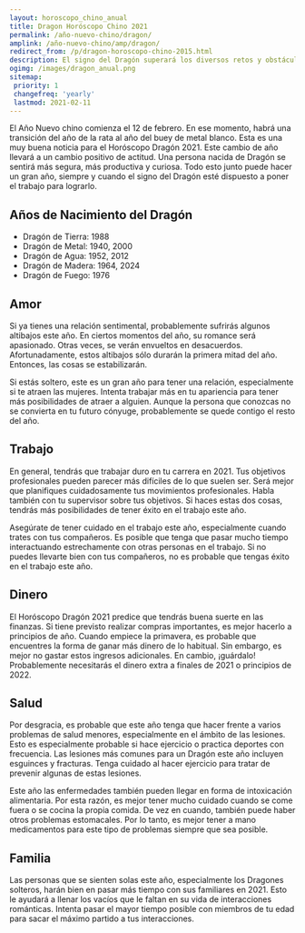```yaml
---
layout: horoscopo_chino_anual
title: Dragon Horóscopo Chino 2021
permalink: /año-nuevo-chino/dragon/
amplink: /año-nuevo-chino/amp/dragon/
redirect_from: /p/dragon-horoscopo-chino-2015.html
description: El signo del Dragón superará los diversos retos y obstáculos que se le presenten en su camino para registrar un crecimiento estable y razonable en el año 2021. Usted es lo suficientemente poderoso como para enfrentarse a sus detractores y triunfar sobre sus manipulaciones. Es importante ser meticuloso y diligente en la ejecución de los diversos proyectos que emprenda para maximizar los beneficios.
ogimg: /images/dragon_anual.png
sitemap:
 priority: 1
 changefreq: 'yearly'
 lastmod: 2021-02-11
---
```


El Año Nuevo chino comienza el 12 de febrero. En ese momento, habrá una transición del año de la rata al año del buey de metal blanco. Esta es una muy buena noticia para el Horóscopo Dragón 2021. Este cambio de año llevará a un cambio positivo de actitud. Una persona nacida de Dragón se sentirá más segura, más productiva y curiosa. Todo esto junto puede hacer un gran año, siempre y cuando el signo del Dragón esté dispuesto a poner el trabajo para lograrlo.

## Años de Nacimiento del Dragón
 - Dragón de Tierra: 1988
 - Dragón de Metal: 1940, 2000
 - Dragón de Agua: 1952, 2012
 - Dragón de Madera: 1964, 2024
 - Dragón de Fuego: 1976

## Amor
Si ya tienes una relación sentimental, probablemente sufrirás algunos altibajos este año. En ciertos momentos del año, su romance será apasionado. Otras veces, se verán envueltos en desacuerdos. Afortunadamente, estos altibajos sólo durarán la primera mitad del año. Entonces, las cosas se estabilizarán.

Si estás soltero, este es un gran año para tener una relación, especialmente si te atraen las mujeres. Intenta trabajar más en tu apariencia para tener más posibilidades de atraer a alguien. Aunque la persona que conozcas no se convierta en tu futuro cónyuge, probablemente se quede contigo el resto del año.

## Trabajo
En general, tendrás que trabajar duro en tu carrera en 2021. Tus objetivos profesionales pueden parecer más difíciles de lo que suelen ser. Será mejor que planifiques cuidadosamente tus movimientos profesionales. Habla también con tu supervisor sobre tus objetivos. Si haces estas dos cosas, tendrás más posibilidades de tener éxito en el trabajo este año.

Asegúrate de tener cuidado en el trabajo este año, especialmente cuando trates con tus compañeros. Es posible que tenga que pasar mucho tiempo interactuando estrechamente con otras personas en el trabajo. Si no puedes llevarte bien con tus compañeros, no es probable que tengas éxito en el trabajo este año.

## Dinero
El Horóscopo Dragón 2021 predice que tendrás buena suerte en las finanzas. Si tiene previsto realizar compras importantes, es mejor hacerlo a principios de año. Cuando empiece la primavera, es probable que encuentres la forma de ganar más dinero de lo habitual. Sin embargo, es mejor no gastar estos ingresos adicionales. En cambio, ¡guárdalo! Probablemente necesitarás el dinero extra a finales de 2021 o principios de 2022.

## Salud
Por desgracia, es probable que este año tenga que hacer frente a varios problemas de salud menores, especialmente en el ámbito de las lesiones. Esto es especialmente probable si hace ejercicio o practica deportes con frecuencia. Las lesiones más comunes para un Dragón este año incluyen esguinces y fracturas. Tenga cuidado al hacer ejercicio para tratar de prevenir algunas de estas lesiones.

Este año las enfermedades también pueden llegar en forma de intoxicación alimentaria. Por esta razón, es mejor tener mucho cuidado cuando se come fuera o se cocina la propia comida. De vez en cuando, también puede haber otros problemas estomacales. Por lo tanto, es mejor tener a mano medicamentos para este tipo de problemas siempre que sea posible.

## Familia
Las personas que se sienten solas este año, especialmente los Dragones solteros, harán bien en pasar más tiempo con sus familiares en 2021. Esto le ayudará a llenar los vacíos que le faltan en su vida de interacciones románticas. Intenta pasar el mayor tiempo posible con miembros de tu edad para sacar el máximo partido a tus interacciones.
